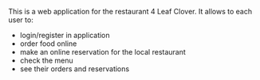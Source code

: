 This is a web application for the restaurant 4 Leaf Clover.
It allows to each user to:
- login/register in application
- order food online
- make an online reservation for the local restaurant
- check the menu
- see their orders and reservations
